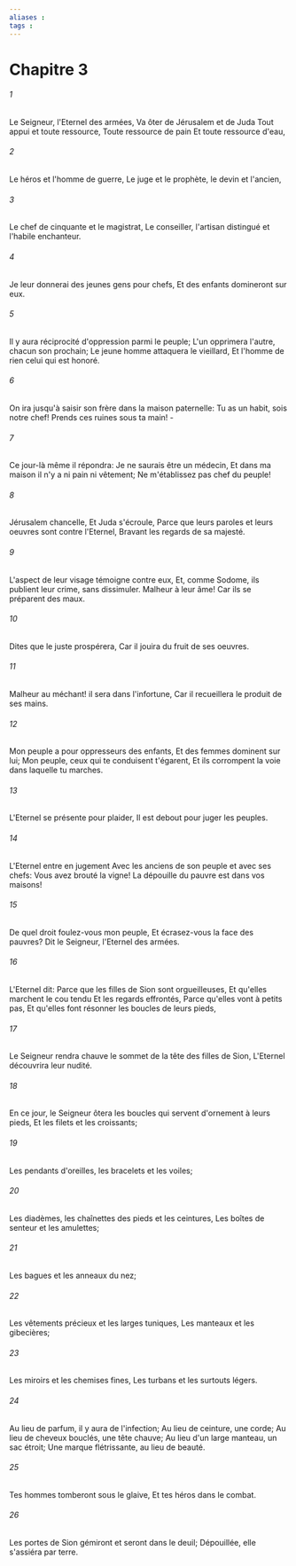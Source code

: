 ```yaml
---
aliases : 
tags : 
---
```


# Chapitre 3

###### 1
Le Seigneur, l'Eternel des armées, Va ôter de Jérusalem et de Juda Tout appui et toute ressource, Toute ressource de pain Et toute ressource d'eau,
###### 2
Le héros et l'homme de guerre, Le juge et le prophète, le devin et l'ancien,
###### 3
Le chef de cinquante et le magistrat, Le conseiller, l'artisan distingué et l'habile enchanteur.
###### 4
Je leur donnerai des jeunes gens pour chefs, Et des enfants domineront sur eux.
###### 5
Il y aura réciprocité d'oppression parmi le peuple; L'un opprimera l'autre, chacun son prochain; Le jeune homme attaquera le vieillard, Et l'homme de rien celui qui est honoré.
###### 6
On ira jusqu'à saisir son frère dans la maison paternelle: Tu as un habit, sois notre chef! Prends ces ruines sous ta main! -
###### 7
Ce jour-là même il répondra: Je ne saurais être un médecin, Et dans ma maison il n'y a ni pain ni vêtement; Ne m'établissez pas chef du peuple!
###### 8
Jérusalem chancelle, Et Juda s'écroule, Parce que leurs paroles et leurs oeuvres sont contre l'Eternel, Bravant les regards de sa majesté.
###### 9
L'aspect de leur visage témoigne contre eux, Et, comme Sodome, ils publient leur crime, sans dissimuler. Malheur à leur âme! Car ils se préparent des maux.
###### 10
Dites que le juste prospérera, Car il jouira du fruit de ses oeuvres.
###### 11
Malheur au méchant! il sera dans l'infortune, Car il recueillera le produit de ses mains.
###### 12
Mon peuple a pour oppresseurs des enfants, Et des femmes dominent sur lui; Mon peuple, ceux qui te conduisent t'égarent, Et ils corrompent la voie dans laquelle tu marches.
###### 13
L'Eternel se présente pour plaider, Il est debout pour juger les peuples.
###### 14
L'Eternel entre en jugement Avec les anciens de son peuple et avec ses chefs: Vous avez brouté la vigne! La dépouille du pauvre est dans vos maisons!
###### 15
De quel droit foulez-vous mon peuple, Et écrasez-vous la face des pauvres? Dit le Seigneur, l'Eternel des armées.
###### 16
L'Eternel dit: Parce que les filles de Sion sont orgueilleuses, Et qu'elles marchent le cou tendu Et les regards effrontés, Parce qu'elles vont à petits pas, Et qu'elles font résonner les boucles de leurs pieds,
###### 17
Le Seigneur rendra chauve le sommet de la tête des filles de Sion, L'Eternel découvrira leur nudité.
###### 18
En ce jour, le Seigneur ôtera les boucles qui servent d'ornement à leurs pieds, Et les filets et les croissants;
###### 19
Les pendants d'oreilles, les bracelets et les voiles;
###### 20
Les diadèmes, les chaînettes des pieds et les ceintures, Les boîtes de senteur et les amulettes;
###### 21
Les bagues et les anneaux du nez;
###### 22
Les vêtements précieux et les larges tuniques, Les manteaux et les gibecières;
###### 23
Les miroirs et les chemises fines, Les turbans et les surtouts légers.
###### 24
Au lieu de parfum, il y aura de l'infection; Au lieu de ceinture, une corde; Au lieu de cheveux bouclés, une tête chauve; Au lieu d'un large manteau, un sac étroit; Une marque flétrissante, au lieu de beauté.
###### 25
Tes hommes tomberont sous le glaive, Et tes héros dans le combat.
###### 26
Les portes de Sion gémiront et seront dans le deuil; Dépouillée, elle s'assiéra par terre.
